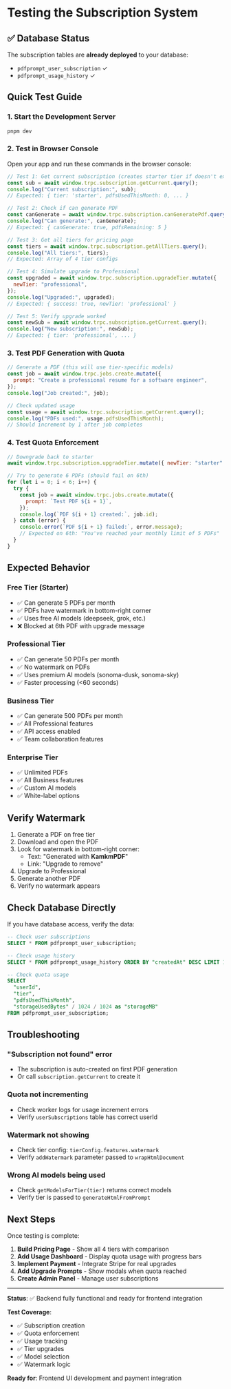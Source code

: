 # Testing the Subscription System

## ✅ Database Status

The subscription tables are **already deployed** to your database:

- `pdfprompt_user_subscription` ✓
- `pdfprompt_usage_history` ✓

## Quick Test Guide

### 1. Start the Development Server

```bash
pnpm dev
```

### 2. Test in Browser Console

Open your app and run these commands in the browser console:

```javascript
// Test 1: Get current subscription (creates starter tier if doesn't exist)
const sub = await window.trpc.subscription.getCurrent.query();
console.log("Current subscription:", sub);
// Expected: { tier: 'starter', pdfsUsedThisMonth: 0, ... }

// Test 2: Check if can generate PDF
const canGenerate = await window.trpc.subscription.canGeneratePdf.query();
console.log("Can generate:", canGenerate);
// Expected: { canGenerate: true, pdfsRemaining: 5 }

// Test 3: Get all tiers for pricing page
const tiers = await window.trpc.subscription.getAllTiers.query();
console.log("All tiers:", tiers);
// Expected: Array of 4 tier configs

// Test 4: Simulate upgrade to Professional
const upgraded = await window.trpc.subscription.upgradeTier.mutate({
  newTier: "professional",
});
console.log("Upgraded:", upgraded);
// Expected: { success: true, newTier: 'professional' }

// Test 5: Verify upgrade worked
const newSub = await window.trpc.subscription.getCurrent.query();
console.log("New subscription:", newSub);
// Expected: { tier: 'professional', ... }
```

### 3. Test PDF Generation with Quota

```javascript
// Generate a PDF (this will use tier-specific models)
const job = await window.trpc.jobs.create.mutate({
  prompt: "Create a professional resume for a software engineer",
});
console.log("Job created:", job);

// Check updated usage
const usage = await window.trpc.subscription.getCurrent.query();
console.log("PDFs used:", usage.pdfsUsedThisMonth);
// Should increment by 1 after job completes
```

### 4. Test Quota Enforcement

```javascript
// Downgrade back to starter
await window.trpc.subscription.upgradeTier.mutate({ newTier: "starter" });

// Try to generate 6 PDFs (should fail on 6th)
for (let i = 0; i < 6; i++) {
  try {
    const job = await window.trpc.jobs.create.mutate({
      prompt: `Test PDF ${i + 1}`,
    });
    console.log(`PDF ${i + 1} created:`, job.id);
  } catch (error) {
    console.error(`PDF ${i + 1} failed:`, error.message);
    // Expected on 6th: "You've reached your monthly limit of 5 PDFs"
  }
}
```

## Expected Behavior

### Free Tier (Starter)

- ✅ Can generate 5 PDFs per month
- ✅ PDFs have watermark in bottom-right corner
- ✅ Uses free AI models (deepseek, grok, etc.)
- ❌ Blocked at 6th PDF with upgrade message

### Professional Tier

- ✅ Can generate 50 PDFs per month
- ✅ No watermark on PDFs
- ✅ Uses premium AI models (sonoma-dusk, sonoma-sky)
- ✅ Faster processing (<60 seconds)

### Business Tier

- ✅ Can generate 500 PDFs per month
- ✅ All Professional features
- ✅ API access enabled
- ✅ Team collaboration features

### Enterprise Tier

- ✅ Unlimited PDFs
- ✅ All Business features
- ✅ Custom AI models
- ✅ White-label options

## Verify Watermark

1. Generate a PDF on free tier
2. Download and open the PDF
3. Look for watermark in bottom-right corner:
   - Text: "Generated with **KamkmPDF**"
   - Link: "Upgrade to remove"
4. Upgrade to Professional
5. Generate another PDF
6. Verify no watermark appears

## Check Database Directly

If you have database access, verify the data:

```sql
-- Check user subscriptions
SELECT * FROM pdfprompt_user_subscription;

-- Check usage history
SELECT * FROM pdfprompt_usage_history ORDER BY "createdAt" DESC LIMIT 10;

-- Check quota usage
SELECT
  "userId",
  "tier",
  "pdfsUsedThisMonth",
  "storageUsedBytes" / 1024 / 1024 as "storageMB"
FROM pdfprompt_user_subscription;
```

## Troubleshooting

### "Subscription not found" error

- The subscription is auto-created on first PDF generation
- Or call `subscription.getCurrent` to create it

### Quota not incrementing

- Check worker logs for usage increment errors
- Verify `userSubscriptions` table has correct userId

### Watermark not showing

- Check tier config: `tierConfig.features.watermark`
- Verify `addWatermark` parameter passed to `wrapHtmlDocument`

### Wrong AI models being used

- Check `getModelsForTier(tier)` returns correct models
- Verify tier is passed to `generateHtmlFromPrompt`

## Next Steps

Once testing is complete:

1. **Build Pricing Page** - Show all 4 tiers with comparison
2. **Add Usage Dashboard** - Display quota usage with progress bars
3. **Implement Payment** - Integrate Stripe for real upgrades
4. **Add Upgrade Prompts** - Show modals when quota reached
5. **Create Admin Panel** - Manage user subscriptions

---

**Status**: ✅ Backend fully functional and ready for frontend integration

**Test Coverage**:

- ✅ Subscription creation
- ✅ Quota enforcement
- ✅ Usage tracking
- ✅ Tier upgrades
- ✅ Model selection
- ✅ Watermark logic

**Ready for**: Frontend UI development and payment integration
